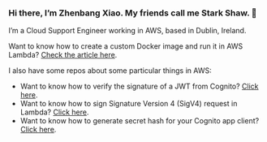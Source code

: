 ### Hi there, I’m Zhenbang Xiao. My friends call me Stark Shaw. 👋

I’m a Cloud Support Engineer working in AWS, based in Dublin, Ireland.

Want to know how to create a custom Docker image and run it in AWS Lambda? <a href="https://starkshaw.me/2021/11/13/How-To-Build-Lambda-Function-with-Other-Linux-Distro/" rel="noopener noreferrer" target="_blank">Check the article here</a>.

I also have some repos about some particular things in AWS:

- Want to know how to verify the signature of a JWT from Cognito? [Click here](https://github.com/starkshaw/aws-cognito-jwt-verifier).
- Want to know how to sign Signature Version 4 (SigV4) request in Lambda? [Click here](https://github.com/starkshaw/aws-sigv4-lambda).
- Want to know how to generate secret hash for your Cognito app client? [Click here](https://github.com/starkshaw/aws-cognito-secret-hash-generator).

<!--
**starkshaw/starkshaw** is a ✨ _special_ ✨ repository because its `README.md` (this file) appears on your GitHub profile.

Here are some ideas to get you started:

- 🔭 I’m currently working on ...
- 🌱 I’m currently learning ...
- 👯 I’m looking to collaborate on ...
- 🤔 I’m looking for help with ...
- 💬 Ask me about ...
- 📫 How to reach me: ...
- 😄 Pronouns: ...
- ⚡ Fun fact: ...
-->
